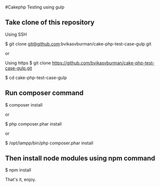 #Cakephp Testing using gulp

## Take clone of this repository

Using SSH

$ git clone git@github.com:bvikasvburman/cake-php-test-case-gulp.git

or 

Using https 
$ git clone https://github.com/bvikasvburman/cake-php-test-case-gulp.git


$ cd cake-php-test-case-gulp

## Run composer command 

$ composer install 

or 

$ php composer.phar install

or 

$ /opt/lampp/bin/php composer.phar install

## Then install node modules using npm command

$ npm install

That's it, enjoy.